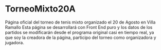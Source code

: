# TorneoMixto20A
Página oficial del torneo de tenis mixto organizado el 20 de Agosto en Villa Ramallo
Esta página se desarrollará con Front End puro y los datos de los partidos se modificarán desde el programa original casi en tiempo real, ya que soy la creadora de la página, participo del torneo como organizadora y jugadora.
